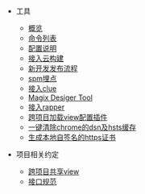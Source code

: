 * 工具
    * [概览]()
    * [命令列表](commands)
    * [配置说明](config)
    * [接入云构建](cloudBuild)
    * [新开发发布流程](publish)
    <!-- * [本地开发调试线上https接口](devOnline) -->
    * [spm埋点](spmlog)
    * [接入clue](clue)
    * [Magix Desiger Tool](desiger)
    * [接入rapper](rapper)
    * [跨项目加载view配置插件](magixCrossConfigs)
    * [一键清除chrome的dsn及hsts缓存](clearDnsHsts)
    * [生成本地自签名的https证书](https)
* 项目相关约定

    * [跨项目共享view](crossProjectView)
    * [接口规范](apiRules)
